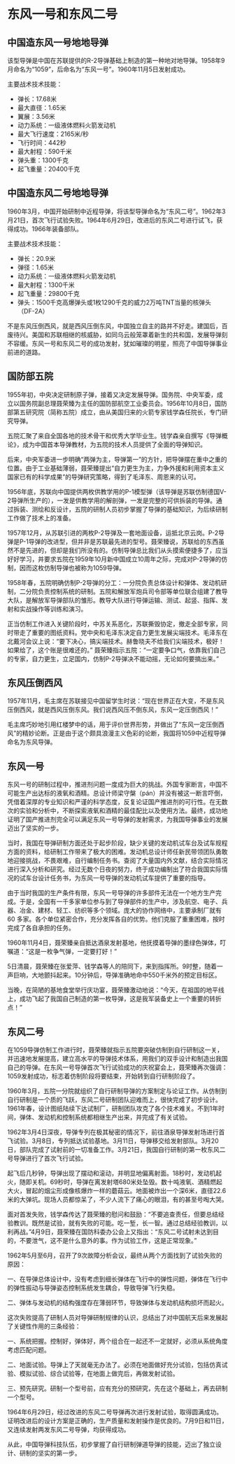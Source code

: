 # 东风一号和东风二号

## 中国造东风一号地地导弹

该型导弹是中国在苏联提供的R-2导弹基础上制造的第一种地对地导弹。1958年9月命名为“1059”，后命名为“东风一号”。1960年11月5日发射成功。

主要战术技术技能：

- 弹长：17.68米
- 最大直径：1.65米
- 翼展：3.56米
- 动力系统：一级液体燃料火箭发动机
- 最大飞行速度：2165米/秒
- 飞行时间：442秒
- 最大射程：590千米
- 弹头重：1300千克
- 起飞重量：20400千克

## 中国造东风二号地地导弹

1960年3月，中国开始研制中近程导弹，将该型导弹命名为“东风二号”。1962年3月21日，首次飞行试验失败。1964年6月29日，改进后的东风二号进行试飞，获得成功。1966年装备部队。

主要战术技术技能：

- 弹长：20.9米
- 弹径：1.65米
- 动力系统：一级液体燃料火箭发动机
- 最大射程：1300千米
- 起飞重量：29800千克
- 弹头：1500千克高爆弹头或1枚1290千克的威力2万吨TNT当量的核弹头（DF-2A）

不是东风压倒西风，就是西风压倒东风，中国独立自主的路并不好走。建国后，百废待兴。美国和苏联相继的核威胁，如同乌云般笼罩着新生的共和国，发展导弹刻不容缓。东风一号和东风二号的成功发射，犹如璀璨的明星，照亮了中国导弹事业前进的道路。

## 国防部五院

1955年初，中央决定研制原子弹，接着又决定发展导弹。国务院、中央军委，成立以国务院副总理聂荣臻为主任的国防部航空工业委员会。1956年10月8日，国防部第五研究院（简称五院）成立，由从美国归来的火箭专家钱学森任院长，专门研究导弹。

五院汇聚了来自全国各地的技术骨干和优秀大学毕业生。钱学森亲自撰写《导弹概论》，成为中国首本导弹教材，为五院的技术人员提供了全面的导弹知识。

后来，中央军委进一步明确“两弹为主，导弹第一”的方针，把导弹摆在重中之重的位置。由于工业基础薄弱，聂荣臻提出“自力更生为主，力争外援和利用资本主义国家已有的科学成果”的导弹研究策略，得到了毛泽东、周恩来的认可。

1956年底，苏联向中国提供两枚供教学用的P-1模型弹（该导弹是苏联仿制德国V-2导弹所生产的），一发是供教学用的解剖弹，一发是完整的可供拆装的导弹。通过拆装、测绘和反设计，五院的研制人员初步掌握了导弹的基础知识，为后续研制工作做了技术上的准备。

1957年12月，从苏联引进的两枚P-2导弹及一套地面设备，运抵北京云岗。P-2导弹是P-1导弹的改进型，但并非是苏联最先进的型号。聂荣臻说，苏联给的东西虽然不是先进的，但却是我们所没有的。仿制导弹总比我们从头摸索便捷多了，应当好好学习，并要求五院在1959年10月新中国成立10周年之际，完成对P-2导弹的仿制，因而这枚仿制导弹也被称为1059导弹。

1958年春，五院明确仿制P-2导弹的分工：一分院负责总体设计和弹体、发动机研制，二分院负责控制系统的研制。五院和解放军炮兵司令部等单位联合组建了教导大队，是解放军导弹部队的雏形。教导大队进行导弹运输、测试、起竖、指挥、发射和实战操作等训练和演习。

正当仿制工作进入关键阶段时，中苏关系恶化，苏联撕毁协定，撤走全部专家，同时带走了重要的图纸资料。党中央和毛泽东决定自力更生发展尖端技术。毛泽东在北戴河会议上说：“要下决心，搞尖端技术。赫鲁晓夫不给我们尖端技术，极好！如果给了，这个账是很难还的。” 聂荣臻指示五院：“一定要争口气，依靠我们自己的专家，自力更生，立足国内，仿制P-2导弹决不能动摇，无论如何要搞出来。”

## 东风压倒西风

1957年11月，毛主席在苏联接见中国留学生时说：“现在世界正在大变，不是东风压倒西风，就是西风压倒东风。我们说西风压不倒东风，东风一定压倒西风！”

毛主席巧妙地引用红楼梦中的话，用于评价世界形势，并做出了“东风一定压倒西风”的精妙论断。正是由于这个颇具浪漫主义色彩的论断，我国将1059中近程导弹命名为东风导弹。

## 东风一号

东风一号的研制过程中，推进剂问题一度成为巨大的挑战。外国专家断言，中国不可能生产出达标的液氧和酒精。总设计师梁守槃（pán）并没有被这一断言吓倒，凭借着深厚的专业知识和严谨的科学态度，反复论证国产推进剂的可行性。在无数次的实验和分析中，不断探索液氧和酒精的最佳配比以及使用方法。最终，成功地证明了国产推进剂完全可以满足东风一号导弹的发射需求，为我国导弹事业的发展迈出了坚实的一步。

当时，我国在导弹研制方面还处于起步阶段，缺少关键的发动机试车台及试车规程方面的资料，给研制工作带来了极大的困难。发动机总设计师任新民带领团队勇敢地迎接挑战，不畏艰难，自行编制任务书。查阅了大量国内外文献，结合实际情况进行深入分析和研究。经过无数个日夜的努力，终于成功编制出了符合我国实际情况的试车台设计任务书，为东风一号导弹的发动机试车提供了重要的指导。

由于当时我国的生产条件有限，东风一号导弹的许多部件无法在一个地方生产完成。于是，全国有一千多家单位参与到了导弹部件的生产中，涉及航空、电子、兵器、冶金、建材、轻工、纺织等多个领域。庞大的协作网络中，主要承制厂就有 60 多家。各个单位紧密合作，充分发挥各自的优势。他们克服了重重困难，按时完成了各自承担的任务。

1960年11月4日，聂荣臻亲自抵达酒泉发射基地，他抚摸着导弹的墨绿色弹体，叮嘱道：“这是一枚争气弹，一定要打好！”

5日清晨，聂荣臻在张爱萍、钱学森等人的陪同下，来到指挥所。9时整，随着一声巨响，大地颤抖起来。10分钟后，导弹准确地命中550千米外的预定目标区。

当晚，在简陋的基地食堂举行庆功宴，聂荣臻激动地说：“今天，在祖国的地平线上，成功飞起了我国自己制造的第一枚导弹，这是我军装备史上一个重要的转折点！”

## 东风二号

在1059导弹仿制工作进行时，聂荣臻就指示五院要突破仿制到自行研制这一关，并迅速地发展提高，建立高水平的导弹技术体系，用我们的双手设计和制造出我国自己的导弹。在东风一号导弹首次飞行试验成功的庆祝宴会上，聂荣臻再次强调：1059发射成功，标志着仿制阶段将要结束，开始转到自行研制阶段了。

1960年3月，五院一分院就组织了自行研制导弹的方案制定与论证工作。从仿制到自行研制是一个质的飞跃，东风二号研制团队迎难而上，很快完成了初步设计。1961年春，设计图纸陆续下达试制厂，研制团队攻克了各个技术难关。不到1年时间，弹体、发动机和控制系统都相继生产出来，并完成了有关试验。

1962年3月4日深夜，导弹专列在极其秘密的情况下，前往酒泉导弹发射场进行首飞试验。3月8日，专列抵达试验基地。3月11日，导弹移交给发射部队。3月20日，部队完成了试射前的一切准备工作。3月21日，我国自行研制的第一枚东风二号导弹进行了首次飞行试验。

起飞后几秒钟，导弹出现了摆动和滚动，并明显地偏离射面。18秒时，发动机起火，随即关机。69秒时，导弹在离发射塔680米处坠毁。数十吨液氧、酒精燃起大火，冒起的烟尘形成像核爆炸一样的蘑菇云。地面被炸出一个深6米，直径22.6米的大弹坑。现场人员都惊呆了，不少人流下了痛心的眼泪，有的甚至号啕大哭。

面对首发失败，钱学森传达了聂荣臻的慰问和鼓励：“不要追查责任，但要总结经验教训。既然是试验，就有失败的可能。吃一堑，长一智。通过总结经验教训，以利再战。”4月9日，聂荣臻在国防科委办公会上又指出：“东风二号试射未达到目的，不要泄气，这不是什么意外的事。作为试验工作，这是正常现象。”

1962年5月至6月，召开了9次故障分析会议，最终从两个方面找到了试验失败的原因：

一、在导弹总体设计中，没有考虑到细长弹体在飞行中的弹性问题，弹体在飞行中的弹性振动与导弹姿态控制系统发生耦合，导致导弹飞行失稳。

二、弹体与发动机的结构强度存在薄弱环节，导致弹体与发动机结构损坏而起火。

这次失败提高了研制人员对导弹研制规律的认识，总结出了对中国航天后来发展起了关键性作用的三条经验：

一、系统把握。控制好，弹体好，两个组合在一起还不一定就好，必须从系统角度考虑匹配问题。

二、地面试验。导弹上了天就毫无办法了。必须在地面做好充分试验，包括仿真试验、模拟试验、综合试验等，在地面上做完后，再做发射试验。

三、预先研究。研制一个型号前，应有充分的预研究，先在这个基础上，再去研制一个型号。

1964年6月29日，经过改进的东风二号导弹再次进行发射试验，取得圆满成功。证明改进后的设计方案是正确的，生产质量和发射操作是优良的。7月9日和11日，又连续发射两发东风二号导弹，均获得成功。

从此，中国导弹科技队伍，初步掌握了自行研制弹道导弹的技能，迈出了独立设计、研制的坚实的第一步。